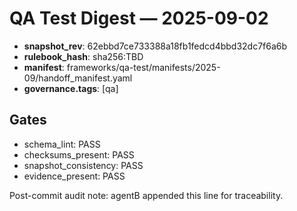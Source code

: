 # QA Test Digest — 2025-09-02

- **snapshot_rev**: 62ebbd7ce733388a18fb1fedcd4bbd32dc7f6a6b
- **rulebook_hash**: sha256:TBD
- **manifest**: frameworks/qa-test/manifests/2025-09/handoff_manifest.yaml
- **governance.tags**: [qa]

## Gates
- schema_lint: PASS
- checksums_present: PASS
- snapshot_consistency: PASS
- evidence_present: PASS

Post-commit audit note: agentB appended this line for traceability.